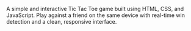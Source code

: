 A simple and interactive Tic Tac Toe game built using HTML, CSS, and JavaScript. Play against a friend on the same device with real-time win detection and a clean, responsive interface.
